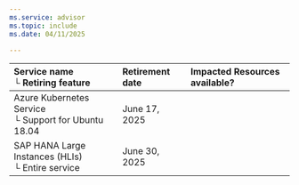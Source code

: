 ```yaml
---
ms.service: advisor
ms.topic: include
ms.date: 04/11/2025

---
```


| Service name <br />&#9492; Retiring feature | Retirement date | Impacted Resources available? |
|:--- |:--- |:--- |
| Azure Kubernetes Service <br />&#9492; Support for Ubuntu 18.04 | June 17, 2025 |  |
| SAP HANA Large Instances (HLIs) <br />&#9492; Entire service | June 30, 2025 |  |

